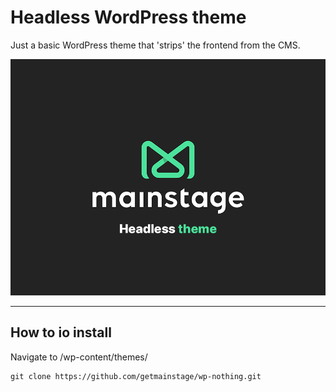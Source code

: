 # Headless WordPress theme
Just a basic WordPress theme that 'strips' the frontend from the CMS.

<img src="https://raw.githubusercontent.com/getmainstage/wp-nothing/master/screenshot.png" />

---

## How to io install
Navigate to /wp-content/themes/
```
git clone https://github.com/getmainstage/wp-nothing.git
```
